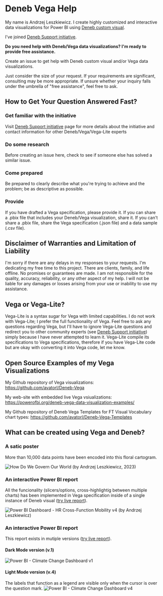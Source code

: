 # Deneb Vega Help

My name is Andrzej Leszkiewicz. I create highly customized and interactive data visualizations for Power BI using [Deneb custom visual](https://deneb-viz.github.io/).

I've joined [Deneb Support initiative](https://deneb-viz.github.io/support).

**Do you need help with Deneb/Vega data visualizations? I'm ready to provide free assistance.**

Create an issue to get help with Deneb custom visual and/or Vega data visualizations.

Just consider the size of your request. If your requirements are significant, consulting may be more appropriate.
If unsure whether your inquiry falls under the umbrella of "free assistance", feel free to ask.

## How to Get Your Question Answered Fast?

### Get familiar with the initiative

Visit [Deneb Support initiative](https://deneb-viz.github.io/support) page for more details about the initiative and contact information for other Deneb/Vega/Vega-Lite experts

### Do some research
Before creating an issue here, check to see if someone else has solved a similar issue.

### Come prepared
Be prepared to clearly describe what you're trying to achieve and the problem; be as descriptive as possible.

### Provide
If you have drafted a Vega specification, please provide it. If you can share a .pbix file that includes your Deneb/Vega visualization, share it. If you can't share a .pbix file, share the Vega specification (.json file) and a data sample (.csv file).

## Disclaimer of Warranties and Limitation of Liability

I'm sorry if there are any delays in my responses to your requests. I'm dedicating my free time to this project. There are clients, family, and life offline. No promises or guarantees are made. I am not responsible for the quality, accuracy, reliability, or any other aspect of my help. I will not be liable for any damages or losses arising from your use or inability to use my assistance.

## Vega or Vega-Lite?

Vega-Lite is a syntax sugar for Vega with limited capabilities. I do not work with Vega-Lite; I prefer the full functionality of Vega.
Feel free to ask any questions regarding Vega, but I'll have to ignore Vega-Lite questions and redirect you to other community experts (see [Deneb Support initiative](https://deneb-viz.github.io/support)) simply because I have never attempted to learn it.
Vega-Lite compile its specifications to Vega specifications, therefore if you have Vega-Lite code but are okay with converting it into Vega code, let me know.

## Open Source Examples of my Vega Visualizations

My Github repository of Vega visualizations: https://github.com/avatorl/Deneb-Vega

My web-site with embedded live Vega vsiualizations: https://powerofbi.org/deneb-vega-data-visualization-examples/

My Github repository of Deneb Vega Templates for FT Visual Vocabulary chart types: https://github.com/avatorl/Deneb-Vega-Templates

## What can be created using Vega and Deneb?

### A satic poster

More than 10,000 data points have been encoded into this floral cartogram.

![How Do We Govern Our World (by Andrzej Leszkiewicz, 2023)](https://github.com/avatorl/Deneb-Vega-Help/assets/59934292/b6b85bd9-6d0a-4ece-885f-013403c01d02)

### An interactive Power BI report

All the funcionality (slicers/options, cross-highlightig between multiple charts) has been implemented in Vega specification inside of a single instance of Deneb visual ([try live report](https://app.powerbi.com/view?r=eyJrIjoiNzZmOGVlNmItZGNiNC00NGQzLTk1ZmEtYjFlYzA5MDQzZTFiIiwidCI6IjYzNjBkMTZhLTk3MWQtNGQzMC1hOWE5LTdiY2I0ODUzMDhlMSIsImMiOjl9)).

![Power BI Dashboard - HR Cross-Function Mobility v4 (by Andrzej Leszkiewicz)](https://github.com/avatorl/Deneb-Vega-Help/assets/59934292/ab6cc176-72bd-4f20-b861-425ca4e08e29)

### An interactive Power BI report

This report exists in mutiple versions ([try live report](https://app.powerbi.com/view?r=eyJrIjoiOWUwOTQ3MzktY2ZkNS00MTI3LWE4NGItMzlkYjAyMDNjOTBlIiwidCI6IjYzNjBkMTZhLTk3MWQtNGQzMC1hOWE5LTdiY2I0ODUzMDhlMSIsImMiOjl9)).

#### Dark Mode version (v.1)

![Power BI - Climate Change Dashboard v1](https://github.com/avatorl/Deneb-Vega-Help/assets/59934292/62606ad1-b426-472d-a526-be410b9f0e00)

#### Light Mode version (v.4)

The labels that function as a legend are visible only when the cursor is over the question mark.
![Power BI - Climate Change Dashboard v4](https://github.com/avatorl/Deneb-Vega-Help/assets/59934292/4fd2abfa-b12d-4043-a4cd-00a241feda29)
